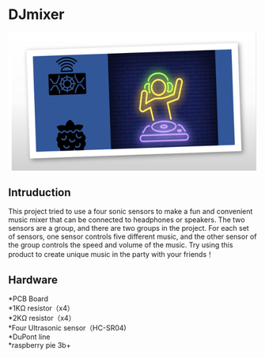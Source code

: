 DJmixer
=====
![Image text](https://github.com/GuangyaoLI/DJmixer/blob/master/DJmixer.png)

Intruduction
-----
This project tried to use a four sonic sensors to make a fun and convenient music mixer that can be connected to headphones or speakers. 
The two sensors are a group, and there are two groups in the project. 
For each set of sensors,
one sensor controls five different music, and the other sensor of the group controls the speed and volume of the music.
Try using this product to create unique music in the party with your friends！

Hardware
-----
*PCB Board
<br>*1KΩ resistor（x4）
<br>*2KΩ resistor（x4）
<br>*Four Ultrasonic sensor（HC-SR04)
<br>*DuPont line
<br>*raspberry pie 3b+
